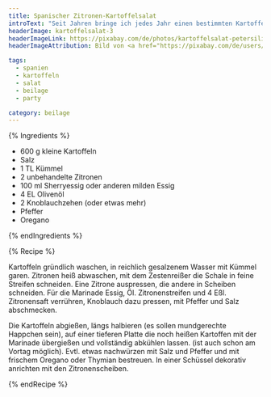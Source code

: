 ```yaml
---
title: Spanischer Zitronen-Kartoffelsalat
introText: "Seit Jahren bringe ich jedes Jahr einen bestimmten Kartoffelsalat zu einer Party mit: einen spanischen Kartoffelsalat mit einer Menge Zitronen und Knoblauch. Genau das richtige Essen für einen Freitag oder Samstag, wenn man am nächsten Tag nicht arbeiten muss."
headerImage: kartoffelsalat-3
headerImageLink: https://pixabay.com/de/photos/kartoffelsalat-petersilie-ern%c3%a4hrung-6893496/
headerImageAttribution: Bild von <a href="https://pixabay.com/de/users/planet_fox-4691618/?utm_source=link-attribution&amp;utm_medium=referral&amp;utm_campaign=image&amp;utm_content=6893496">Alex Fox</a> auf <a href="https://pixabay.com/de/?utm_source=link-attribution&amp;utm_medium=referral&amp;utm_campaign=image&amp;utm_content=6893496">Pixabay</a>

tags:
  - spanien
  - kartoffeln
  - salat
  - beilage
  - party

category: beilage
---
```


{% Ingredients %}



- 600 g kleine Kartoffeln
- Salz
- 1 TL Kümmel
- 2 unbehandelte Zitronen
- 100 ml Sherryessig oder anderen milden Essig
- 4 EL Olivenöl
- 2 Knoblauchzehen (oder etwas mehr)
- Pfeffer
- Oregano

{% endIngredients %}

{% Recipe %}



Kartoffeln gründlich waschen, in reichlich gesalzenem Wasser mit Kümmel garen.
Zitronen heiß abwaschen, mit dem Zestenreißer die Schale in feine Streifen schneiden. Eine Zitrone auspressen, die andere in Scheiben schneiden.
Für die Marinade Essig, Öl. Zitronenstreifen und 4 Eßl. Zitronensaft verrühren, Knoblauch dazu pressen, mit Pfeffer und Salz abschmecken.

Die Kartoffeln abgießen, längs halbieren (es sollen mundgerechte Happchen sein), auf einer tieferen Platte die noch heißen Kartoffen mit der Marinade übergießen und vollständig abkühlen lassen. (ist auch schon am Vortag möglich).
Evtl. etwas nachwürzen mit Salz und Pfeffer und mit frischem Oregano oder Thymian bestreuen. In einer Schüssel dekorativ anrichten mit den Zitronenscheiben.

{% endRecipe %}

